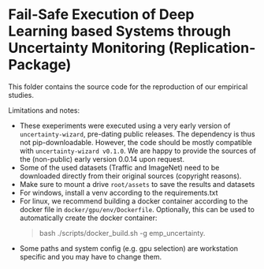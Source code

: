 # Fail-Safe Execution of Deep Learning based Systems through Uncertainty Monitoring (Replication-Package)

This folder contains the source code for the reproduction of our empirical studies.

Limitations and notes:

- These exeperiments were executed using a very early version of `uncertainty-wizard`,
  pre-dating public releases. The dependency is thus not pip-downloadable.
  However, the code should be mostly compatible with `uncertainty-wizard v0.1.0`.
  We are happy to provide the sources of the (non-public) early version 0.0.14 upon request.
- Some of the used datasets (Traffic and ImageNet) need to be downloaded directly from their original sources
(copyright reasons). 
- Make sure to mount a drive `root/assets` to save the results and datasets
- For windows, install a venv according to the requirements.txt
- For linux, we recommend building a docker container according to the docker file in `docker/gpu/env/Dockerfile`.
  Optionally, this can be used to automatically create the docker container:
  > bash ./scripts/docker_build.sh -g emp_uncertainty.                                                                                                                                                                                       
- Some paths and system config (e.g. gpu selection) are workstation specific and you may have to change them.
                                                                                                                                                                                       
